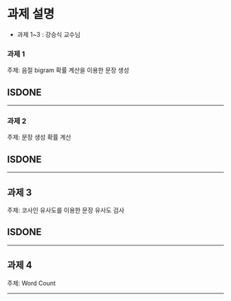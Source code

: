 # 과제 설명

  - 과제 1~3 : 강승식 교수님

### 과제 1

주제: 음절 bigram 확률 계산을 이용한 문장 생성

## ISDONE

-----

### 과제 2
주제: 문장 생성 확률 계산

## ISDONE

----------

## 과제 3
주제: 코사인 유사도를 이용한 문장 유사도 검사

## ISDONE

-----

## 과제 4
주제: Word Count

-----